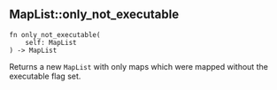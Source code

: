 ## MapList::only_not_executable

```rhai
fn only_not_executable(
    self: MapList
) -> MapList
```

Returns a new `MapList` with only maps which were mapped without the executable flag set.
